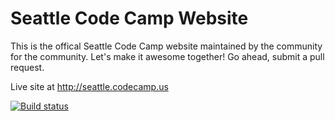 # Seattle Code Camp Website
This is the offical Seattle Code Camp website maintained by the community for the community. Let's make it awesome together!
Go ahead, submit a pull request.

Live site at http://seattle.codecamp.us

[![Build status](https://ci.appveyor.com/api/projects/status/wyjtn671jrhw4t2k?svg=true)](https://ci.appveyor.com/project/cfranciscodev/website)
